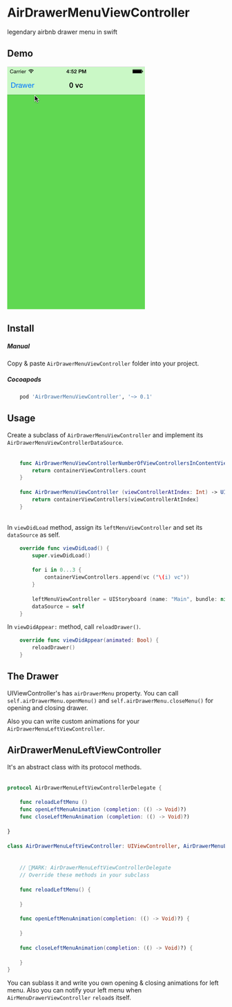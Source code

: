 AirDrawerMenuViewController
===========================

legendary airbnb drawer menu in swift

Demo
----

![alt tag](https://raw.githubusercontent.com/cemolcay/AirDrawerMenuViewController/master/demo.gif)

Install
-------

##### Manual

Copy & paste `AirDrawerMenuViewController` folder into your project.

##### Cocoapods

``` ruby
	pod 'AirDrawerMenuViewController', '~> 0.1'
```

Usage
-----

Create a subclass of `AirDrawerMenuViewController` and implement its `AirDrawerMenuViewControllerDataSource`.

``` swift
    
    func AirDrawerMenuViewControllerNumberOfViewControllersInContentView () -> Int {
        return containerViewControllers.count
    }
    
    func AirDrawerMenuViewController (viewControllerAtIndex: Int) -> UIViewController {
        return containerViewControllers[viewControllerAtIndex]
    }
    
```


In `viewDidLoad` method, assign its `leftMenuViewController` and set its `dataSource` as self.  

``` swift
    override func viewDidLoad() {
        super.viewDidLoad()
        
        for i in 0...3 {
            containerViewControllers.append(vc ("\(i) vc"))
        }
        
        leftMenuViewController = UIStoryboard (name: "Main", bundle: nil).instantiateViewControllerWithIdentifier("LeftMenuViewController") as! LeftMenuViewController
        dataSource = self
    }
```


In `viewDidAppear:` method, call `reloadDrawer()`.

``` swift
    override func viewDidAppear(animated: Bool) {
        reloadDrawer()
    }    
```

The Drawer
----------

UIViewController's has `airDrawerMenu` property.
You can call `self.airDrawerMenu.openMenu()` and `self.airDrawerMenu.closeMenu()` for opening and closing drawer.

Also you can write custom animations for your `AirDrawerMenuLeftViewController`.

AirDrawerMenuLeftViewController
-------------------------------

It's an abstract class with its protocol methods.

```swift

protocol AirDrawerMenuLeftViewControllerDelegate {
    
    func reloadLeftMenu ()
    func openLeftMenuAnimation (completion: (() -> Void)?)
    func closeLeftMenuAnimation (completion: (() -> Void)?)
    
}

class AirDrawerMenuLeftViewController: UIViewController, AirDrawerMenuLeftViewControllerDelegate {

    
    // MARK: AirDrawerMenuLeftViewControllerDelegate
    // Override these methods in your subclass

    func reloadLeftMenu() {
        
    }
    
    func openLeftMenuAnimation(completion: (() -> Void)?) {
        
    }
    
    func closeLeftMenuAnimation(completion: (() -> Void)?) {
        
    }
}

```

You can sublass it and write you own opening & closing animations for left menu.
Also you can notify your left menu when `AirMenuDrawerViewController` `reload`s itself.
